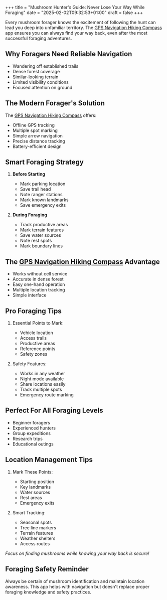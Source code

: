 +++
title = "Mushroom Hunter's Guide: Never Lose Your Way While Foraging"
date = "2025-02-02T09:32:53+01:00"
draft = false
+++

Every mushroom forager knows the excitement of following the hunt can lead you deep into unfamiliar territory. The [GPS Navigation Hiking Compass](https://apps.apple.com/us/app/gps-navigation-hiking-compass/id791684332) app ensures you can always find your way back, even after the most successful foraging adventures.

## Why Foragers Need Reliable Navigation

- Wandering off established trails
- Dense forest coverage
- Similar-looking terrain
- Limited visibility conditions
- Focused attention on ground

## The Modern Forager's Solution

The [GPS Navigation Hiking Compass](https://apps.apple.com/us/app/gps-navigation-hiking-compass/id791684332) offers:
- Offline GPS tracking
- Multiple spot marking
- Simple arrow navigation
- Precise distance tracking
- Battery-efficient design

## Smart Foraging Strategy

1. **Before Starting**
   - Mark parking location
   - Save trail head
   - Note ranger stations
   - Mark known landmarks
   - Save emergency exits

2. **During Foraging**
   - Track productive areas
   - Mark terrain features
   - Save water sources
   - Note rest spots
   - Mark boundary lines

## The [GPS Navigation Hiking Compass](https://apps.apple.com/us/app/gps-navigation-hiking-compass/id791684332) Advantage

- Works without cell service
- Accurate in dense forest
- Easy one-hand operation
- Multiple location tracking
- Simple interface

## Pro Foraging Tips

1. Essential Points to Mark:
   - Vehicle location
   - Access trails
   - Productive areas
   - Reference points
   - Safety zones

2. Safety Features:
   - Works in any weather
   - Night mode available
   - Share locations easily
   - Track multiple spots
   - Emergency route marking

## Perfect For All Foraging Levels

- Beginner foragers
- Experienced hunters
- Group expeditions
- Research trips
- Educational outings

## Location Management Tips

1. Mark These Points:
   - Starting position
   - Key landmarks
   - Water sources
   - Rest areas
   - Emergency exits

2. Smart Tracking:
   - Seasonal spots
   - Tree line markers
   - Terrain features
   - Weather shelters
   - Access routes

*Focus on finding mushrooms while knowing your way back is secure!*

## Foraging Safety Reminder
Always be certain of mushroom identification and maintain location awareness. This app helps with navigation but doesn't replace proper foraging knowledge and safety practices.